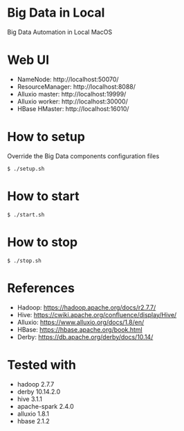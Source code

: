 # Big Data in Local
Big Data Automation in Local MacOS

# Web UI
* NameNode: http://localhost:50070/
* ResourceManager: http://localhost:8088/
* Alluxio master: http://localhost:19999/
* Alluxio worker: http://localhost:30000/
* HBase HMaster: http://localhost:16010/

# How to setup
Override the Big Data components configuration files
```shell
$ ./setup.sh
```

# How to start
```shell
$ ./start.sh
```

# How to stop
```shell
$ ./stop.sh
```

# References
* Hadoop: https://hadoop.apache.org/docs/r2.7.7/
* Hive: https://cwiki.apache.org/confluence/display/Hive/
* Alluxio: https://www.alluxio.org/docs/1.8/en/
* HBase: https://hbase.apache.org/book.html
* Derby: https://db.apache.org/derby/docs/10.14/

# Tested with
* hadoop 2.7.7
* derby 10.14.2.0
* hive 3.1.1
* apache-spark 2.4.0
* alluxio 1.8.1
* hbase 2.1.2

